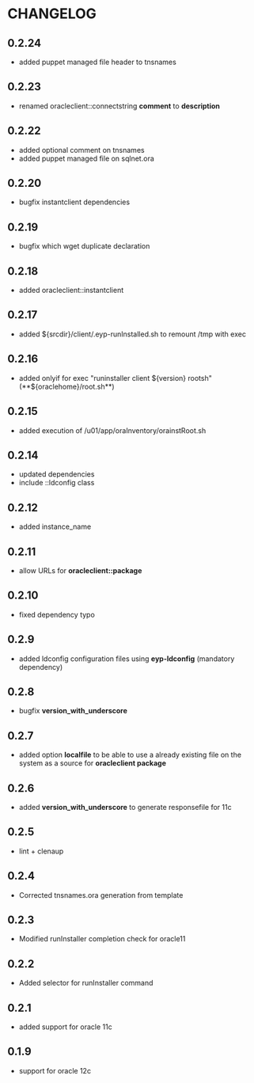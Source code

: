 # CHANGELOG

## 0.2.24

* added puppet managed file header to tnsnames

## 0.2.23

* renamed oracleclient::connectstring **comment** to **description**

## 0.2.22

* added optional comment on tnsnames
* added puppet managed file on sqlnet.ora

## 0.2.20

* bugfix instantclient dependencies

## 0.2.19

* bugfix which wget duplicate declaration

## 0.2.18

* added oracleclient::instantclient

## 0.2.17

* added ${srcdir}/client/.eyp-runInstalled.sh to remount /tmp with exec

## 0.2.16

* added onlyif for  exec "runinstaller client ${version} rootsh" (**${oraclehome}/root.sh**)

## 0.2.15

* added execution of /u01/app/oraInventory/orainstRoot.sh

## 0.2.14

* updated dependencies
* include ::ldconfig class

## 0.2.12

* added instance_name

## 0.2.11

* allow URLs for **oracleclient::package**

## 0.2.10

* fixed dependency typo

## 0.2.9

* added ldconfig configuration files using **eyp-ldconfig** (mandatory dependency)

## 0.2.8

* bugfix **version_with_underscore**

## 0.2.7

* added option **localfile** to be able to use a already existing file on the system as a source for **oracleclient package**

## 0.2.6

* added **version_with_underscore** to generate responsefile for 11c

## 0.2.5

* lint + clenaup

## 0.2.4

* Corrected tnsnames.ora generation from template

## 0.2.3

* Modified runInstaller completion check for oracle11

## 0.2.2

* Added selector for runInstaller command

## 0.2.1

* added support for oracle 11c

## 0.1.9

* support for oracle 12c
